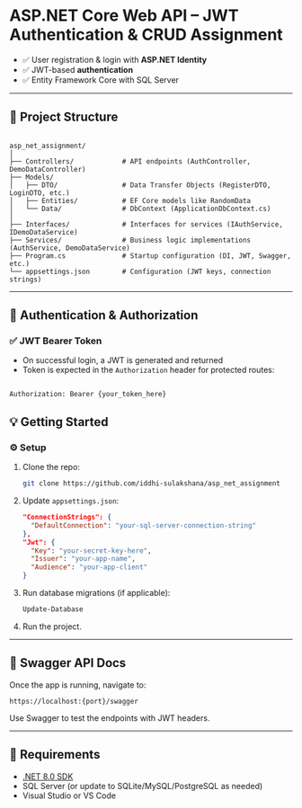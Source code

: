 # ASP.NET Core Web API – JWT Authentication & CRUD Assignment

- ✅ User registration & login with **ASP.NET Identity**
- ✅ JWT-based **authentication**
- ✅ Entity Framework Core with SQL Server

---

## 📁 Project Structure

```

asp_net_assignment/
│
├── Controllers/            # API endpoints (AuthController, DemoDataController)
├── Models/
│   ├── DTO/                # Data Transfer Objects (RegisterDTO, LoginDTO, etc.)
│   ├── Entities/           # EF Core models like RandomData
│   └── Data/               # DbContext (ApplicationDbContext.cs)
│
├── Interfaces/             # Interfaces for services (IAuthService, IDemoDataService)
├── Services/               # Business logic implementations (AuthService, DemoDataService)
├── Program.cs              # Startup configuration (DI, JWT, Swagger, etc.)
└── appsettings.json        # Configuration (JWT keys, connection strings)

```

---

## 🔐 Authentication & Authorization

### ✅ JWT Bearer Token
- On successful login, a JWT is generated and returned
- Token is expected in the `Authorization` header for protected routes:
  
```

Authorization: Bearer {your_token_here}

````

## 💡 Getting Started

### ⚙️ Setup

1. Clone the repo:

   ```bash
   git clone https://github.com/iddhi-sulakshana/asp_net_assignment
   ```

2. Update `appsettings.json`:

   ```json
   "ConnectionStrings": {
     "DefaultConnection": "your-sql-server-connection-string"
   },
   "Jwt": {
     "Key": "your-secret-key-here",
     "Issuer": "your-app-name",
     "Audience": "your-app-client"
   }
   ```

3. Run database migrations (if applicable):

   ```bash
   Update-Database
   ```

4. Run the project.

---

## 📘 Swagger API Docs

Once the app is running, navigate to:

```
https://localhost:{port}/swagger
```

Use Swagger to test the endpoints with JWT headers.

---

## 📌 Requirements

* [.NET 8.0 SDK](https://dotnet.microsoft.com/)
* SQL Server (or update to SQLite/MySQL/PostgreSQL as needed)
* Visual Studio or VS Code
